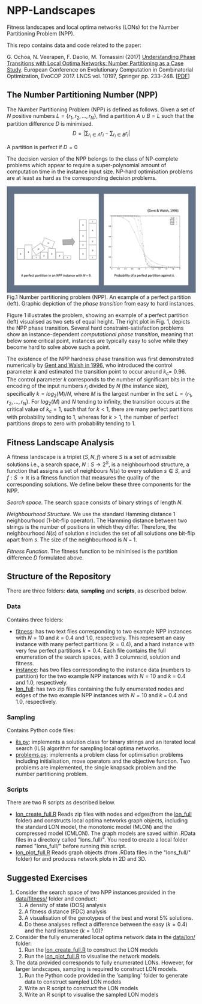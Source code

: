 # NPP-Landscapes
Fitness landscapes and local optima networks (LONs) fot the  Number Partitioning Problem (NPP).

This repo contains data and code related to the paper:

G. Ochoa, N. Veerapen, F. Daolio, M. Tomassini (2017) [Understanding Phase Transitions with Local Optima Networks: Number Partitioning as a Case Study](https://link.springer.com/chapter/10.1007/978-3-319-55453-2_16).  European Conference on Evolutionary Computation in Combinatorial Optimization, EvoCOP 2017.  LNCS vol. 10197, Springer pp. 233–248.   [[PDF](assets/Understanding_Phase_Transitions_with_LONS_NPP.pdf)]


## The Number Partitioning Number (NPP)

The Number Partitioning Problem (NPP) is defined as follows. Given a set of $N$ positive numbers $L=\{r_1,r_2, \ldots, r_N\}$,
find a partition $A \cup B = L$ such that the partition difference $D$ is minimised.
$$
D = \left| \sum_{r_i \in A} r_i - \sum_{r_i \in B} r_i \right|
$$

A partition is perfect if $D = 0$

The decision version of the NPP belongs to the class of NP-complete problems which appear to require a super-polynomial amount of computation time in the instance input size. NP-hard optimisation problems are at least as hard as the corresponding decision problems.
 
![npp](assets/npp.jpg)
Fig.1 Number partitioning problem (NPP). An example of a perfect partition (left). Graphic depiction of the *phase transition* from easy to hard instances.

Figure 1 illustrates the problem, showing an example of a perfect partition (left) visualised as two sets of equal height. The right plot in Fig. 1, depicts the NPP phase transition. Several hard constraint-satisfaction problems show an instance-dependent *computational phase transition*, meaning that below some critical point, instances are typically easy to solve while they become hard to solve above such a point.

The existence of the NPP hardness phase transition was first demonstrated numerically by [Gent and Walsh in 1996](https://dblp.org/rec/conf/ecai/GentW96.html), who introduced the control parameter $k$ and estimated the transition point to occur around $k_c$= 0.96. The control parameter $k$  corresponds to the number of significant bits in the encoding of the input numbers $r_i$ divided by $N$ (the instance size), specifically $k = log_2(M)/N$, where $M$ is the largest number in the set $L=\{r_1,r_2, \ldots, r_N\}$.  For $log_2(M)$ and $N$ tending to infinity, the transition occurs at the critical value of $k_c = 1$, such that for $k < 1$, there are many perfect partitions with probability tending to 1, whereas for $k > 1$, the number of perfect partitions drops to zero with probability tending to 1. 


## Fitness Landscape Analysis
A fitness landscape is a triplet $(S, N, f)$ where $S$ is a set of admissible solutions i.e., a search space, $N: S \longrightarrow 2^S$, is a neighbourhood structure, a function that assigns a set of neighbours $N(s)$ to every solution $s \in S$, and $f : S \longrightarrow \mathbb{R}$ is a fitness function that measures the quality of the corresponding solutions.  We define below these three components for the NPP.

*Search space*. The search space consists of binary strings of length $N$. 

*Neighbourhood Structure*. We use the standard Hamming distance 1 neighbourhood (1-bit-flip operator). The Hamming distance between two strings is the number of positions in which they differ. Therefore, the neighbourhood $N(s)$ of solution $s$ includes the set of all solutions one bit-flip apart from $s$. The size of the neighbourhood is $N - 1$.

*Fitness Function*. The fitness function to be minimised is the partition difference $D$ formulated above.

## Structure of the Repository
There are three folders: **data**,  **sampling** and **scripts**, as described below.
### Data 
Contains three folders:

* [fitness](data/fitness/): has two text files corresponding to two example NPP instances with $N = 10$ and  $k$ = 0.4 and 1.0, respectively. This represent an easy instance with many perfect partitions ($k = 0.4$), and a hard instance with very few perfect partitions $k = 0.4$. Each file contains the full enumeration of the search spaces, with 3 columns:id, solution and fitness.
* [instance](data/instance/): has two files corresponding to the instance data (numbers to partition) for the two example NPP instances with $N = 10$ and  $k$ = 0.4 and 1.0, respectively.
* [lon_full](data/lon_full/): has two zip files containing the fully enumerated  nodes and edges of the two example NPP instances with $N = 10$ and  $k$ = 0.4 and 1.0, respectively.

### Sampling
Contains Python code files:
* [ils.py](sampling/ils.py): implements a solution class for binary strings and an iterated local search (ILS) algorithm for sampling local optima networks.
* [problems.py](sampling/problems.py): implements a problem class for optimisation problems including initialisation, move operators and the objective function. Two problems are implemented, the single knapsack problem and the number partitioning problem.

### Scripts
There are two R scripts as described below. 
* [lon_create_full.R](scripts/lon_create_full.R) Reads zip files with nodes and edges(from the [lon_full](data/lon_full/) folder) and constructs local optima networks graph objects, including the standard LON model, the monotonic model (MLON) and the compressed model (CMLON). The graph models are saved within .RData files in a directory called "lons_full/". You need to create a local folder named "lons_full/" before running this script.
* [lon_plot_full.R](scripts/lon_plot_full.R) Reads graph objects (from .RData files in the "lons_full/" folder) for and produces network plots in 2D and 3D. 

## Suggested Exercises
1. Consider the search space of two NPP instances provided in the [data/fitness/](data/fitness/) folder and conduct:
    1. A density of state (DOS) analysis 
    2. A fitness distance (FDC) analysis
    3. A visualisation of the genotypes of the best and worst 5% solutions.
    4. Do these analyses reflect a difference between the easy ($k=0.4$) and the hard instance ($k=1.0$)?
2. Consider the fully enumerated local optima network data in the [data/lon/](data/lon) folder:
    1. Run the [lon_create_full.R](scripts/lon_create_full.R) to construct the LON models
    2. Run the [lon_plot_full.R](scripts/lon_plot_full.R) to visualise the network models. 
3. The data provided corresponds to fully enumerated LONs. However, for larger landscapes, sampling is required to construct LON models.
    1. Run the Python code provided in the 'sampling' folder to generate data to construct sampled LON models
    2. Write an R script to construct the LON models
    3. Write an R script to visualise the sampled LON models
